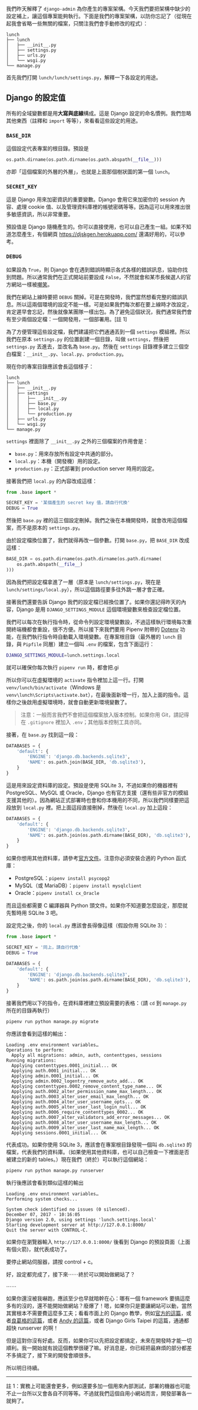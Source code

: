 我們昨天解釋了 `django-admin` 為你產生的專案架構。今天我們要把架構中缺少的設定補上，讓這個專案能夠執行。下面是我們的專案架構，以防你忘記了（從現在起我會省略一些無關的檔案，只關注我們會手動修改的程式）：

```
lunch
├── lunch
│   ├── __init__.py
│   ├── settings.py
│   ├── urls.py
│   └── wsgi.py
└── manage.py
```

首先我們打開 `lunch/lunch/settings.py`，解釋一下各設定的用途。

## Django 的設定值

所有的全域變數都是用**大寫與底線**構成。這是 Django 設定的命名慣例。我們忽略其他東西（註釋和 `import` 等等），來看看這些設定的用途。

### `BASE_DIR`

這個設定代表專案的根目錄。預設是

```python
os.path.dirname(os.path.dirname(os.path.abspath(__file__)))
```

亦即「這個檔案的外層的外層」，也就是上面那個樹狀圖的第一個 `lunch`。

### `SECRET_KEY`

這是 Django 用來加密資訊的重要變數。Django 會用它來加密你的 session 內容、處理 cookie 值、以及管理資料庫裡的帳號密碼等等。因為這可以用來推出很多敏感資訊，所以非常重要。

預設值是 Django 隨機產生的。你可以直接使用，也可以自己產生一組。如果不知道怎麼產生，有個網頁 <https://djskgen.herokuapp.com/> 還滿好用的，可以參考。

### `DEBUG`

如果設為 `True`，則 Django 會在遇到錯誤時顯示各式各樣的錯誤訊息，協助你找到問題。所以通常我們在正式開站前要設成 `False`，不然就會和某市長候選人的官方網站一樣被[嘲笑](http://debug-guy-blog.logdown.com/posts/222620-taipeihope-ggininder)。

我們在網站上線時要把 `DEBUG` 關掉。可是在開發時，我們當然想看完整的錯誤訊息。所以這兩個環境的設定不能一樣。可是如果我們每次都在要上線時才改設定，肯定遲早會忘記，然後就像某團隊一樣出包。為了避免這個狀況，我們通常我們會有至少兩個設定檔：一個開發用，一個部署用。[註 1]

為了方便管理這些設定檔，我們建議把它們通通丟到一個 `settings` 模組裡。所以我們在原本 `settings.py` 的位置創建一個目錄，叫做 `settings`，然後把 `settings.py` 丟進去，並改名為 `base.py`。然後在 `settings` 目錄裡多建立三個空白檔案：`__init__.py`、`local.py`、`production.py`。

現在你的專案目錄應該會長這個樣子：

```
lunch
├── lunch
│   ├── __init__.py
│   ├── settings
│   │   ├── __init__.py
│   │   ├── base.py
│   │   ├── local.py
│   │   └── production.py
│   ├── urls.py
│   └── wsgi.py
└── manage.py
```

`settings` 裡面除了 `__init__.py` 之外的三個檔案的作用會是：

* `base.py`：用來存放所有設定中共通的部分。
* `local.py`：本機（開發機）用的設定。
* `production.py`：正式部署到 production server 時用的設定。

接著我們把 `local.py` 的內容改成這樣：

```python
from .base import *

SECRET_KEY = '某個產生的 secret key 值，請自行代換'
DEBUG = True
```

然後把 `base.py` 裡的這三個設定刪掉。我們之後在本機開發時，就會改用這個檔案，而不是原本的 `settings.py`。

由於設定檔換位置了，我們就得再改一個參數。打開 `base.py`，把 `BASE_DIR` 改成這樣：

```python
BASE_DIR = os.path.dirname(os.path.dirname(os.path.dirname(
    os.path.abspath(__file__)
)))
```

因為我們把設定檔拿進了一層（原本是 `lunch/settings.py`，現在是 `lunch/settings/local.py`），所以這個路徑要多往外跳一層才會正確。

接著我們還要告訴 Django 我們的設定檔已經換位置了。如果你還記得昨天的內容，Django 是用 `DJANGO_SETTINGS_MODULE` 這個環境變數來檢查設定檔位置。

我們可以每次在執行指令時，從命令列設定環境變數設，不過這樣執行環境每次重開終端機都會重設，很不方便。所以接下來我們要用 Pipenv 附帶的 [Dotenv](https://github.com/theskumar/python-dotenv) 功能，在我們執行指令時自動載入環境變數。在專案根目錄（最外層的 `lunch` 目錄，與 `Pipfile` 同層）建立一個叫 `.env` 的檔案，包含下面這行：

```bash
DJANGO_SETTINGS_MODULE=lunch.settings.local
```

就可以確保你每次執行 `pipenv run` 時，都會把.gi

所以你可以在虛擬環境的 `activate` 指令裡加上這一行。打開 `venv/lunch/bin/activate`（Windows 是 `venv\lunch\Scripts\activate.bat`），在最後面新增一行，加入上面的指令。這樣你之後啟用虛擬環境時，就會自動更新環境變數了。

> 注意：一般而言我們不會把這個檔案放入版本控制。如果你用 Git，請記得在 `.gitignore` 裡加入 `.env`；其他版本控制工具亦同。

接著，在 `base.py` 找到這一段：

```python
DATABASES = {
    'default': {
        'ENGINE': 'django.db.backends.sqlite3',
        'NAME': os.path.join(BASE_DIR, 'db.sqlite3'),
    }
}
```

這是用來設定資料庫的設定。預設是使用 SQLite 3，不過如果你的機器裡有 PostgreSQL、MySQL 或 Oracle，Django 也有官方支援（還有些非官方的模組支援其他的）。因為網站正式部署時也會和你本機用的不同，所以我們同樣要把這段放到 `local.py` 裡。把上面這段直接刪掉，然後在 `local.py` 加上這段：

```python
DATABASES = {
    'default': {
        'ENGINE': 'django.db.backends.sqlite3',
        'NAME': os.path.join(os.path.dirname(BASE_DIR), 'db.sqlite3'),
    }
}
```

如果你想用其他資料庫，請參考[官方文件](https://docs.djangoproject.com/en/1.7/ref/databases/)。注意你必須安裝合適的 Python 函式庫：

* PostgreSQL：`pipenv install psycopg2`
* MySQL（或 MariaDB）：`pipenv install mysqlclient`
* Oracle：`pipenv install cx_Oracle`

而且這些都需要 C 編譯器與 Python 頭文件。如果你不知道要怎麼設定，那麼就先暫時用 SQLite 3 吧。

設定完之後，你的 `local.py` 應該會長得像這樣（假設你用 SQLite 3）：

```python
from .base import *

SECRET_KEY = '同上，請自行代換'
DEBUG = True

DATABASES = {
    'default': {
        'ENGINE': 'django.db.backends.sqlite3',
        'NAME': os.path.join(os.path.dirname(BASE_DIR), 'db.sqlite3'),
    }
}
```

接著我們用以下的指令，在資料庫裡建立預設需要的表格：（請 `cd` 到 `manage.py` 所在的目錄再執行）

```bash
pipenv run python manage.py migrate
```

你應該會看到這樣的輸出：

    Loading .env environment variables…
    Operations to perform:
      Apply all migrations: admin, auth, contenttypes, sessions
    Running migrations:
      Applying contenttypes.0001_initial... OK
      Applying auth.0001_initial... OK
      Applying admin.0001_initial... OK
      Applying admin.0002_logentry_remove_auto_add... OK
      Applying contenttypes.0002_remove_content_type_name... OK
      Applying auth.0002_alter_permission_name_max_length... OK
      Applying auth.0003_alter_user_email_max_length... OK
      Applying auth.0004_alter_user_username_opts... OK
      Applying auth.0005_alter_user_last_login_null... OK
      Applying auth.0006_require_contenttypes_0002... OK
      Applying auth.0007_alter_validators_add_error_messages... OK
      Applying auth.0008_alter_user_username_max_length... OK
      Applying auth.0009_alter_user_last_name_max_length... OK
      Applying sessions.0001_initial... OK

代表成功。如果你使用 SQLite 3，應該會在專案根目錄發現一個叫 `db.sqlite3` 的檔案，代表我們的資料庫。（如果使用其他資料庫，也可以自己檢查一下裡面是否被建立的新的 tables。）現在我們（終於）可以執行這個網站：

```bash
pipenv run python manage.py runserver
```

執行後應該會看到類似這樣的輸出

```
Loading .env environment variables…
Performing system checks...

System check identified no issues (0 silenced).
December 07, 2017 - 10:16:05
Django version 2.0, using settings 'lunch.settings.local'
Starting development server at http://127.0.0.1:8000/
Quit the server with CONTROL-C.
```

如果你在瀏覽器輸入 `http://127.0.0.1:8000/` 後看到 Django 的預設頁面（上面有個火箭)，就代表成功了。

要停止網站伺服器，請按 control + c。

好，設定都完成了，接下來⋯⋯終於可以開始做網站了？

⋯⋯

如果你還沒被我嚇跑，應該至少也早就暗幹在心：哪有一個 framework 要搞這麼多有的沒的，還不能開始做網站？廢爆了！嗯，如果你只是要讓網站可以動，當然其實根本不需要費這麼多工夫；看看市面上的 Django 教學，例如[官方的這篇](https://docs.djangoproject.com/en/1.7/intro/tutorial01/)，或者[良葛格的這篇](http://www.codedata.com.tw/python/python-tutorial-the-4th-class-1-django-getting-started/)，或者 [Andy 的這篇](http://www.codedata.com.tw/python/python-tutorial-the-4th-class-1-django-getting-started/)，或者 Django Girls Taipei 的這篇，通通都超快 runserver 的啊！

但是這對你沒有好處。反而，如果你可以先把設定都搞定，未來在開發時才能一切順利。我一開始就有說這個教學很硬了嘛。好消息是，你已經把最麻煩的部分都差不多搞定了，接下來的開發會順很多。

所以明日待續。

---

註 1：實務上可能還會更多，例如還要多加一個用來內部測試，部署的機器也可能不止一台所以又會各自不同等等。不過就我們這個自用小網站而言，開發部署各一就夠了。
